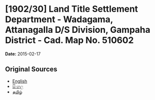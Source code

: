 # [1902/30] Land Title Settlement Department - Wadagama,  Attanagalla D/S Division, Gampaha District - Cad. Map No. 510602

**Date:** 2015-02-17

## Original Sources

- [English](https://documents.gov.lk/view/extra-gazettes/2015/2/1902-30_E.pdf)
- [සිංහල](https://documents.gov.lk/view/extra-gazettes/2015/2/1902-30_S.pdf)
- [தமிழ்](https://documents.gov.lk/view/extra-gazettes/2015/2/1902-30_T.pdf)
